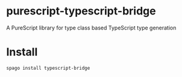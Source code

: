 # purescript-typescript-bridge

A PureScript library for type class based TypeScript type generation

# Install

```
spago install typescript-bridge
```

